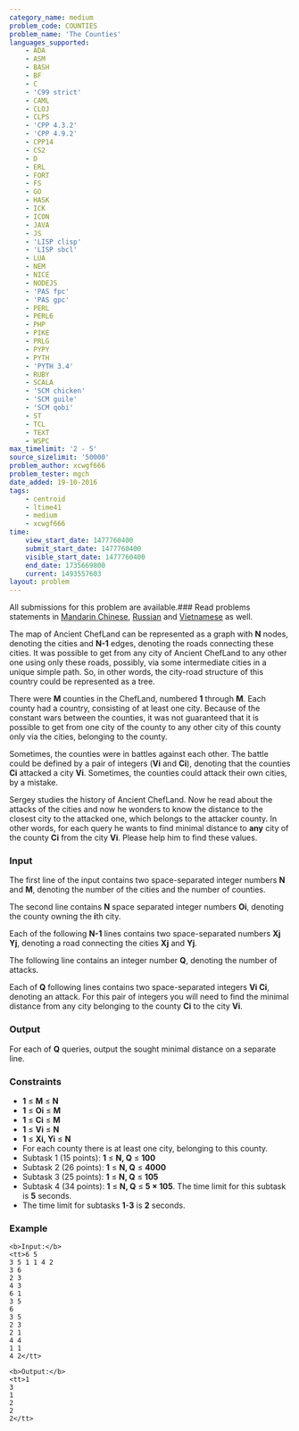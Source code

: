 ```yaml
---
category_name: medium
problem_code: COUNTIES
problem_name: 'The Counties'
languages_supported:
    - ADA
    - ASM
    - BASH
    - BF
    - C
    - 'C99 strict'
    - CAML
    - CLOJ
    - CLPS
    - 'CPP 4.3.2'
    - 'CPP 4.9.2'
    - CPP14
    - CS2
    - D
    - ERL
    - FORT
    - FS
    - GO
    - HASK
    - ICK
    - ICON
    - JAVA
    - JS
    - 'LISP clisp'
    - 'LISP sbcl'
    - LUA
    - NEM
    - NICE
    - NODEJS
    - 'PAS fpc'
    - 'PAS gpc'
    - PERL
    - PERL6
    - PHP
    - PIKE
    - PRLG
    - PYPY
    - PYTH
    - 'PYTH 3.4'
    - RUBY
    - SCALA
    - 'SCM chicken'
    - 'SCM guile'
    - 'SCM qobi'
    - ST
    - TCL
    - TEXT
    - WSPC
max_timelimit: '2 - 5'
source_sizelimit: '50000'
problem_author: xcwgf666
problem_tester: mgch
date_added: 19-10-2016
tags:
    - centroid
    - ltime41
    - medium
    - xcwgf666
time:
    view_start_date: 1477760400
    submit_start_date: 1477760400
    visible_start_date: 1477760400
    end_date: 1735669800
    current: 1493557603
layout: problem
---
```

All submissions for this problem are available.###  Read problems statements in [Mandarin Chinese](http://www.codechef.com/download/translated/LTIME41/mandarin/COUNTIES.pdf), [Russian](http://www.codechef.com/download/translated/LTIME41/russian/COUNTIES.pdf) and [Vietnamese](http://www.codechef.com/download/translated/LTIME41/vietnamese/COUNTIES.pdf) as well.

The map of Ancient ChefLand can be represented as a graph with **N** nodes, denoting the cities and **N-1** edges, denoting the roads connecting these cities. It was possible to get from any city of Ancient ChefLand to any other one using only these roads, possibly, via some intermediate cities in a unique simple path. So, in other words, the city-road structure of this country could be represented as a tree.

There were **M** counties in the ChefLand, numbered **1** through **M**. Each county had a country, consisting of at least one city. Because of the constant wars between the counties, it was not guaranteed that it is possible to get from one city of the county to any other city of this county only via the cities, belonging to the county.

Sometimes, the counties were in battles against each other. The battle could be defined by a pair of integers (**Vi** and **Ci**), denoting that the counties **Ci** attacked a city **Vi**. Sometimes, the counties could attack their own cities, by a mistake.

Sergey studies the history of Ancient ChefLand. Now he read about the attacks of the cities and now he wonders to know the distance to the closest city to the attacked one, which belongs to the attacker county. In other words, for each query he wants to find minimal distance to **any** city of the county **Ci** from the city **Vi**. Please help him to find these values.

### Input

The first line of the input contains two space-separated integer numbers **N** and **M**, denoting the number of the cities and the number of counties.

The second line contains **N** space separated integer numbers **Oi**, denoting the county owning the **i**th city.

Each of the following **N-1** lines contains two space-separated numbers **Xj Yj**, denoting a road connecting the cities **Xj** and **Yj**.

The following line contains an integer number **Q**, denoting the number of attacks.

Each of **Q** following lines contains two space-separated integers **Vi Ci**, denoting an attack. For this pair of integers you will need to find the minimal distance from any city belonging to the county **Ci** to the city **Vi**.

### Output

For each of **Q** queries, output the sought minimal distance on a separate line.

### Constraints

- **1** ≤ **M** ≤ **N**
- **1** ≤ **Oi** ≤ **M**
- **1** ≤ **Ci** ≤ **M**
- **1** ≤ **Vi** ≤ **N**
- **1** ≤ **Xi, Yi** ≤ **N**
- For each county there is at least one city, belonging to this county.
- Subtask 1 (15 points): **1** ≤ **N, Q** ≤ **100**
- Subtask 2 (26 points): **1** ≤ **N, Q** ≤ **4000**
- Subtask 3 (25 points): **1** ≤ **N, Q** ≤ **105**
- Subtask 4 (34 points): **1** ≤ **N, Q** ≤ **5 × 105**. The time limit for this subtask is **5** seconds.
- The time limit for subtasks **1**-**3** is **2** seconds.

### Example

```
<b>Input:</b>
<tt>6 5
3 5 1 1 4 2
3 6
2 3
4 3
6 1
3 5
6
3 5
2 3
2 1
4 4
1 1
4 2</tt>

<b>Output:</b>
<tt>1
3
1
2
2
2</tt>

```